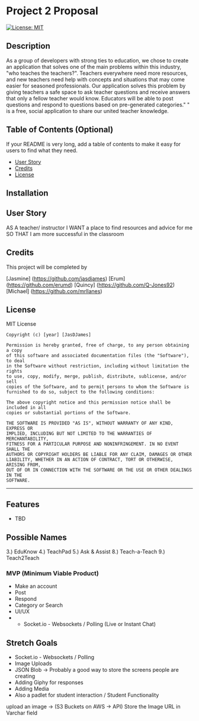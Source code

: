 # Project 2 Proposal 
[![License: MIT](https://img.shields.io/badge/License-MIT-yellow.svg)](https://opensource.org/licenses/MIT)

## Description 
As a group of developers with strong ties to education, we chose to create an application that solves one of the main problems within this industry, "who teaches the teachers?". Teachers everywhere need more resources, and new teachers need help with concepts and situations that may come easier for seasoned professionals. Our application solves this problem by giving teachers a safe space to ask teacher questions and receive answers that only a fellow teacher would know. Educators will be able to post questions and respond to questions based on pre-generated categories." " is a  free, social application to share our united teacher knowledge. 


## Table of Contents (Optional)

If your README is very long, add a table of contents to make it easy for users to find what they need.


* [User Story](#userStory)
* [Credits](#credits)
* [License](#license)


## Installation




## User Story 

AS A teacher/ instructor 
I WANT a place to find resources and advice for me 
SO THAT I am more successful in the classroom 





## Credits

This project will be completed by 

[Jasmine] (https://github.com/jasdjames)
[Erum] (https://github.com/erumd)
[Quincy] (https://github.com/Q-Jones92)
[Michael] (https://github.com/mrllanes)


## License

MIT License

    Copyright (c) [year] [JasDJames]
    
    Permission is hereby granted, free of charge, to any person obtaining a copy
    of this software and associated documentation files (the "Software"), to deal
    in the Software without restriction, including without limitation the rights
    to use, copy, modify, merge, publish, distribute, sublicense, and/or sell
    copies of the Software, and to permit persons to whom the Software is
    furnished to do so, subject to the following conditions:
    
    The above copyright notice and this permission notice shall be included in all
    copies or substantial portions of the Software.
    
    THE SOFTWARE IS PROVIDED "AS IS", WITHOUT WARRANTY OF ANY KIND, EXPRESS OR
    IMPLIED, INCLUDING BUT NOT LIMITED TO THE WARRANTIES OF MERCHANTABILITY,
    FITNESS FOR A PARTICULAR PURPOSE AND NONINFRINGEMENT. IN NO EVENT SHALL THE
    AUTHORS OR COPYRIGHT HOLDERS BE LIABLE FOR ANY CLAIM, DAMAGES OR OTHER
    LIABILITY, WHETHER IN AN ACTION OF CONTRACT, TORT OR OTHERWISE, ARISING FROM,
    OUT OF OR IN CONNECTION WITH THE SOFTWARE OR THE USE OR OTHER DEALINGS IN THE
    SOFTWARE.
---




## Features

- TBD 




## Possible Names 

3.) EduKnow
4.) TeachPad 
5.) Ask & Assist 
8.) Teach-a-Teach
9.) Teach2Teach 


### MVP (Minimum Viable Product)
- Make an account 
- Post
- Respond 
- Category or Search
- UI/UX
- - Socket.io  - Websockets / Polling  (Live or Instant Chat)

## Stretch Goals 

- Socket.io  - Websockets / Polling  
- Image Uploads 
- JSON Blob -> Probably a good way to store the screens people are creating
- Adding Giphy for responses 
- Adding Media 
- Also a padlet for student interaction / Student Functionality 

upload an image -> (S3 Buckets on AWS -> API)
Store the Image URL in Varchar field

